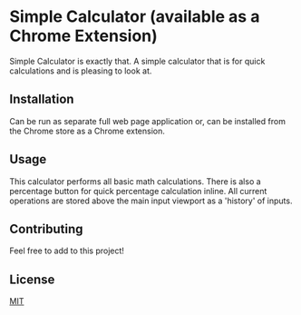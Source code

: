 # Simple Calculator (available as a Chrome Extension)

Simple Calculator is exactly that. A simple calculator that is for quick calculations and is pleasing to look at.


## Installation

Can be run as separate full web page application or, can be installed from the Chrome store as a Chrome extension.


## Usage

This calculator performs all basic math calculations. There is also a percentage button for quick percentage calculation inline. All current operations are stored above the main input viewport as a 'history' of inputs.


## Contributing
Feel free to add to this project!

## License
[MIT](https://choosealicense.com/licenses/mit/)